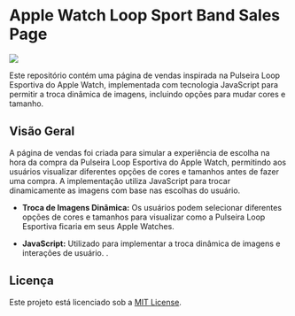 # Apple Watch Loop Sport Band Sales Page

![](https://github.com/erikabusiness/apple-watch-sales/blob/main/assets/apple-watch.gif)

Este repositório contém uma página de vendas inspirada na Pulseira Loop Esportiva do Apple Watch, implementada com tecnologia JavaScript para permitir a troca dinâmica de imagens, incluindo opções para mudar cores e tamanho.

## Visão Geral

A página de vendas foi criada para simular a experiência de escolha na hora da  compra da Pulseira Loop Esportiva do Apple Watch, permitindo aos usuários visualizar diferentes opções de cores e tamanhos antes de fazer uma compra. A implementação utiliza JavaScript para trocar dinamicamente as imagens com base nas escolhas do usuário.


- **Troca de Imagens Dinâmica:** Os usuários podem selecionar diferentes opções de cores e tamanhos para visualizar como a Pulseira Loop Esportiva ficaria em seus Apple Watches.

- **JavaScript:** Utilizado para implementar a troca dinâmica de imagens e interações de usuário.
.

## Licença

Este projeto está licenciado sob a [MIT License](LICENSE).
